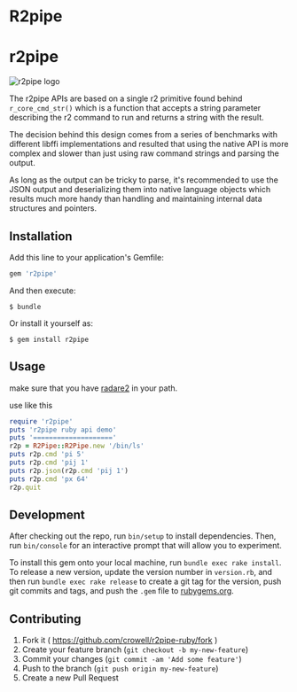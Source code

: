 # R2pipe

r2pipe
======

![r2pipe logo](http://lolcathost.org/b/r2pipe.png)

The r2pipe APIs are based on a single r2 primitive found behind `r_core_cmd_str()`
which is a function that accepts a string parameter describing the r2 command to
run and returns a string with the result.

The decision behind this design comes from a series of benchmarks with different
libffi implementations and resulted that using the native API is more complex and
slower than just using raw command strings and parsing the output.

As long as the output can be tricky to parse, it's recommended to use the JSON
output and deserializing them into native language objects which results much more
handy than handling and maintaining internal data structures and pointers.

## Installation

Add this line to your application's Gemfile:

```ruby
gem 'r2pipe'
```

And then execute:

    $ bundle

Or install it yourself as:

    $ gem install r2pipe

## Usage

make sure that you have [radare2](https://github.com/radare/radare2) in your path.

use like this

```ruby
require 'r2pipe'
puts 'r2pipe ruby api demo'
puts '===================='
r2p = R2Pipe::R2Pipe.new '/bin/ls'
puts r2p.cmd 'pi 5'
puts r2p.cmd 'pij 1'
puts r2p.json(r2p.cmd 'pij 1')
puts r2p.cmd 'px 64'
r2p.quit
```

## Development

After checking out the repo, run `bin/setup` to install dependencies. Then, run `bin/console` for an interactive prompt that will allow you to experiment.

To install this gem onto your local machine, run `bundle exec rake install`. To release a new version, update the version number in `version.rb`, and then run `bundle exec rake release` to create a git tag for the version, push git commits and tags, and push the `.gem` file to [rubygems.org](https://rubygems.org).

## Contributing

1. Fork it ( https://github.com/crowell/r2pipe-ruby/fork )
2. Create your feature branch (`git checkout -b my-new-feature`)
3. Commit your changes (`git commit -am 'Add some feature'`)
4. Push to the branch (`git push origin my-new-feature`)
5. Create a new Pull Request
